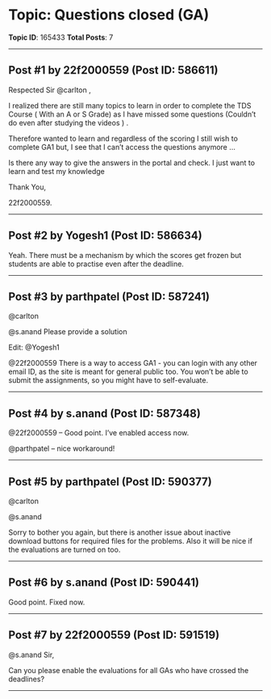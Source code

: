 # Topic: Questions closed (GA)
**Topic ID**: 165433
**Total Posts**: 7

---

## Post #1 by 22f2000559 (Post ID: 586611)
Respected Sir 
@carlton
,


I realized there are still many topics to learn in order to complete the TDS Course ( With an A or S Grade) as I have missed some questions (Couldn’t do even after studying the videos ) .


Therefore wanted to learn and regardless of the scoring I still wish to complete GA1 but, I see that I can’t access the questions  anymore …


Is there any way to give the answers in the portal and check. I just want to learn and test my knowledge


Thank You,

22f2000559.

---

## Post #2 by Yogesh1 (Post ID: 586634)
Yeah. There must be a mechanism by which the scores get frozen but students are able to practise even after the deadline.

---

## Post #3 by parthpatel (Post ID: 587241)
@carlton
 
@s.anand
 Please provide a solution


Edit: 
@Yogesh1
 
@22f2000559
 There is a way to access GA1 - you can login with any other email ID, as the site is meant for general public too. You won’t be able to submit the assignments, so you might have to self-evaluate.

---

## Post #4 by s.anand (Post ID: 587348)
@22f2000559
 – Good point. I’ve enabled access now.


@parthpatel
 – nice workaround!

---

## Post #5 by parthpatel (Post ID: 590377)
@carlton
 
@s.anand


Sorry to bother you again, but there is another issue about inactive download buttons for required files for the problems. Also it will be nice if the evaluations are turned on too.

---

## Post #6 by s.anand (Post ID: 590441)
Good point. Fixed now.

---

## Post #7 by 22f2000559 (Post ID: 591519)
@s.anand
 Sir,

Can you please enable the evaluations for all GAs who have crossed the deadlines?

---
